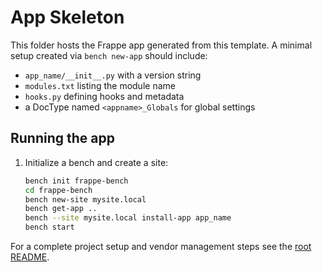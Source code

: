 # App Skeleton

This folder hosts the Frappe app generated from this template. A minimal setup created via `bench new-app` should include:

- `app_name/__init__.py` with a version string
- `modules.txt` listing the module name
- `hooks.py` defining hooks and metadata
- a DocType named `<appname>_Globals` for global settings

## Running the app

1. Initialize a bench and create a site:
   ```bash
   bench init frappe-bench
   cd frappe-bench
   bench new-site mysite.local
   bench get-app ..
   bench --site mysite.local install-app app_name
   bench start
   ```

For a complete project setup and vendor management steps see the [root README](../README.md).
